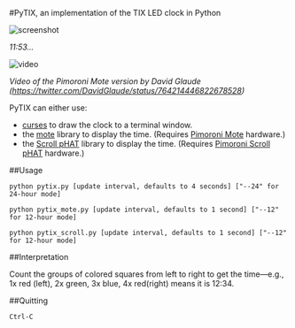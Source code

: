 #PyTIX, an implementation of the TIX LED clock in Python

![screenshot](https://github.com/mdoege/PyTIX/raw/master/screenshot.png "PyTIX screenshot")

_11:53…_

![video](https://github.com/mdoege/PyTIX/raw/master/video.gif "PyTIX video")

_Video of the Pimoroni Mote version by David Glaude (https://twitter.com/DavidGlaude/status/764214446822678528)_

PyTIX can either use:
* [curses](http://docs.python.org/library/curses.html) to draw the clock to a terminal window.
* the [mote](https://github.com/pimoroni/mote) library to display the time. (Requires [Pimoroni Mote](https://shop.pimoroni.com/products/mote) hardware.)
* the [Scroll pHAT](https://github.com/pimoroni/scroll-phat) library to display the time. (Requires [Pimoroni Scroll pHAT](https://shop.pimoroni.com/products/scroll-phat) hardware.)

##Usage

`python pytix.py [update interval, defaults to 4 seconds] ["--24" for 24-hour mode]`

`python pytix_mote.py [update interval, defaults to 1 second] ["--12" for 12-hour mode]`

`python pytix_scroll.py [update interval, defaults to 1 second] ["--12" for 12-hour mode]`

##Interpretation

Count the groups of colored squares from left to right to get the time&mdash;e.g., 1x red (left), 2x green, 3x blue, 4x red(right) means it is 12:34.

##Quitting

`Ctrl-C`

